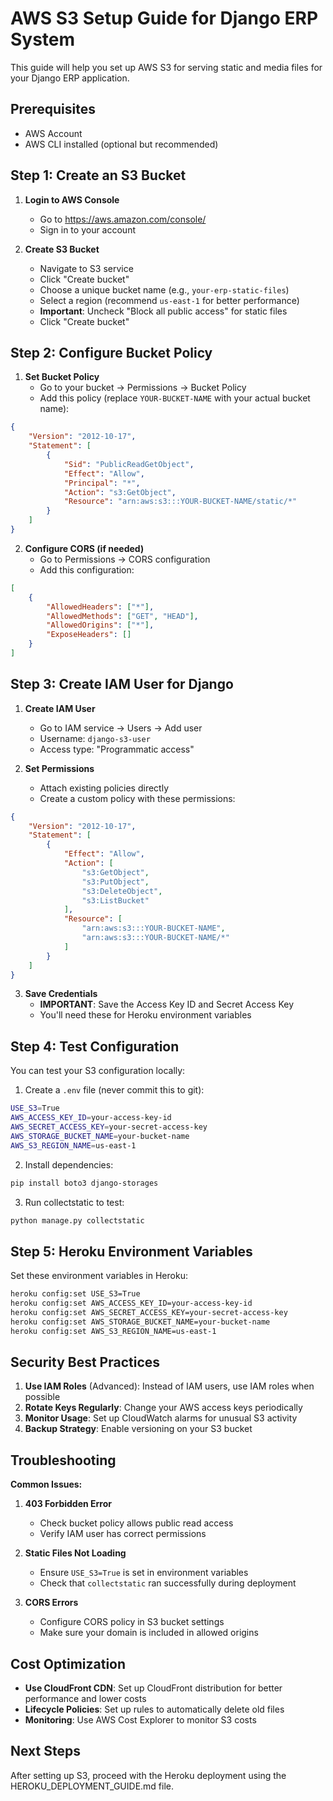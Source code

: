 # AWS S3 Setup Guide for Django ERP System

This guide will help you set up AWS S3 for serving static and media files for your Django ERP application.

## Prerequisites
- AWS Account
- AWS CLI installed (optional but recommended)

## Step 1: Create an S3 Bucket

1. **Login to AWS Console**
   - Go to https://aws.amazon.com/console/
   - Sign in to your account

2. **Create S3 Bucket**
   - Navigate to S3 service
   - Click "Create bucket"
   - Choose a unique bucket name (e.g., `your-erp-static-files`)
   - Select a region (recommend `us-east-1` for better performance)
   - **Important**: Uncheck "Block all public access" for static files
   - Click "Create bucket"

## Step 2: Configure Bucket Policy

1. **Set Bucket Policy**
   - Go to your bucket → Permissions → Bucket Policy
   - Add this policy (replace `YOUR-BUCKET-NAME` with your actual bucket name):

```json
{
    "Version": "2012-10-17",
    "Statement": [
        {
            "Sid": "PublicReadGetObject",
            "Effect": "Allow",
            "Principal": "*",
            "Action": "s3:GetObject",
            "Resource": "arn:aws:s3:::YOUR-BUCKET-NAME/static/*"
        }
    ]
}
```

2. **Configure CORS (if needed)**
   - Go to Permissions → CORS configuration
   - Add this configuration:

```json
[
    {
        "AllowedHeaders": ["*"],
        "AllowedMethods": ["GET", "HEAD"],
        "AllowedOrigins": ["*"],
        "ExposeHeaders": []
    }
]
```

## Step 3: Create IAM User for Django

1. **Create IAM User**
   - Go to IAM service → Users → Add user
   - Username: `django-s3-user`
   - Access type: "Programmatic access"

2. **Set Permissions**
   - Attach existing policies directly
   - Create a custom policy with these permissions:

```json
{
    "Version": "2012-10-17",
    "Statement": [
        {
            "Effect": "Allow",
            "Action": [
                "s3:GetObject",
                "s3:PutObject",
                "s3:DeleteObject",
                "s3:ListBucket"
            ],
            "Resource": [
                "arn:aws:s3:::YOUR-BUCKET-NAME",
                "arn:aws:s3:::YOUR-BUCKET-NAME/*"
            ]
        }
    ]
}
```

3. **Save Credentials**
   - **IMPORTANT**: Save the Access Key ID and Secret Access Key
   - You'll need these for Heroku environment variables

## Step 4: Test Configuration

You can test your S3 configuration locally:

1. Create a `.env` file (never commit this to git):
```bash
USE_S3=True
AWS_ACCESS_KEY_ID=your-access-key-id
AWS_SECRET_ACCESS_KEY=your-secret-access-key
AWS_STORAGE_BUCKET_NAME=your-bucket-name
AWS_S3_REGION_NAME=us-east-1
```

2. Install dependencies:
```bash
pip install boto3 django-storages
```

3. Run collectstatic to test:
```bash
python manage.py collectstatic
```

## Step 5: Heroku Environment Variables

Set these environment variables in Heroku:

```bash
heroku config:set USE_S3=True
heroku config:set AWS_ACCESS_KEY_ID=your-access-key-id
heroku config:set AWS_SECRET_ACCESS_KEY=your-secret-access-key
heroku config:set AWS_STORAGE_BUCKET_NAME=your-bucket-name
heroku config:set AWS_S3_REGION_NAME=us-east-1
```

## Security Best Practices

1. **Use IAM Roles** (Advanced): Instead of IAM users, use IAM roles when possible
2. **Rotate Keys Regularly**: Change your AWS access keys periodically
3. **Monitor Usage**: Set up CloudWatch alarms for unusual S3 activity
4. **Backup Strategy**: Enable versioning on your S3 bucket

## Troubleshooting

**Common Issues:**

1. **403 Forbidden Error**
   - Check bucket policy allows public read access
   - Verify IAM user has correct permissions

2. **Static Files Not Loading**
   - Ensure `USE_S3=True` is set in environment variables
   - Check that `collectstatic` ran successfully during deployment

3. **CORS Errors**
   - Configure CORS policy in S3 bucket settings
   - Make sure your domain is included in allowed origins

## Cost Optimization

- **Use CloudFront CDN**: Set up CloudFront distribution for better performance and lower costs
- **Lifecycle Policies**: Set up rules to automatically delete old files
- **Monitoring**: Use AWS Cost Explorer to monitor S3 costs

## Next Steps

After setting up S3, proceed with the Heroku deployment using the HEROKU_DEPLOYMENT_GUIDE.md file.
